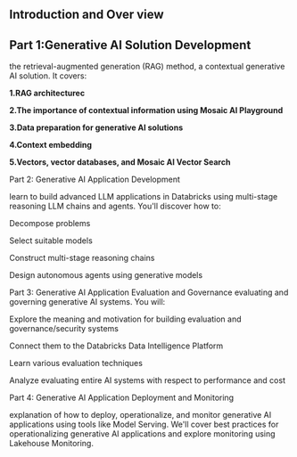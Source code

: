 ## Introduction and Over view ##
## Part 1:Generative AI Solution Development ##
the retrieval-augmented generation (RAG) method, a contextual generative AI solution. It covers:

**1.RAG architecturec**

**2.The importance of contextual information using Mosaic AI Playground**

**3.Data preparation for generative AI solutions**

**4.Context embedding**

**5.Vectors, vector databases, and Mosaic AI Vector Search**

Part 2: Generative AI Application Development 

learn to build advanced LLM applications in Databricks using multi-stage reasoning LLM chains and agents. You'll discover how to:

Decompose problems

Select suitable models

Construct multi-stage reasoning chains

Design autonomous agents using generative models 

Part 3: Generative AI Application Evaluation and Governance 
evaluating and governing generative AI systems. You will:

Explore the meaning and motivation for building evaluation and governance/security systems

Connect them to the Databricks Data Intelligence Platform

Learn various evaluation techniques

Analyze evaluating entire AI systems with respect to performance and cost

Part 4: Generative AI Application Deployment and Monitoring 

 explanation of how to deploy, operationalize, and monitor generative AI applications using tools like Model Serving. We'll cover best practices for operationalizing generative AI applications and explore monitoring using Lakehouse Monitoring.
